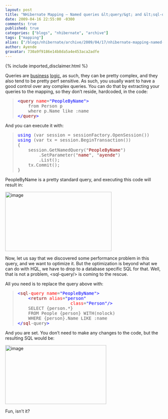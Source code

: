 ```yaml
---
layout: post
title: "NHibernate Mapping – Named queries &lt;query/&gt; and &lt;sql-query/&gt;"
date: 2009-04-16 22:55:00 -0300
comments: true
published: true
categories: ["blogs", "nhibernate", "archive"]
tags: ["mapping"]
alias: ["/blogs/nhibernate/archive/2009/04/17/nhibernate-mapping-named-queries-lt-query-gt-and-lt-sql-query-gt.aspx"]
author: Ayende
gravatar: 730a9f9186e14b8da5a4e453aca2adfe
---
```

{% include imported_disclaimer.html %}
<p>Queries are <a href="http://ayende.com/Blog/archive/2007/03/09/Querying-is-a-business-concern.aspx">business</a> <a href="http://ayende.com/Blog/archive/2007/03/12/Querying-Is-A-Business-Concern-Sample.aspx">logic</a>, as such, they can be pretty complex, and they also tend to be pretty perf sensitive. As such, you usually want to have a good control over any complex queries. You can do that by extracting your queries to the mapping, so they don’t reside, hardcoded, in the code:</p>  <blockquote>   <pre><span style="color: #0000ff">&lt;</span><span style="color: #800000">query</span> <span style="color: #ff0000">name</span>=<span style="color: #0000ff">&quot;PeopleByName&quot;</span><span style="color: #0000ff">&gt;</span>
	from Person p
	where p.Name like :name
<span style="color: #0000ff">&lt;/</span><span style="color: #800000">query</span><span style="color: #0000ff">&gt;</span></pre>
</blockquote>

<p>And you can execute it with:</p>

<blockquote>
  <pre><span style="color: #0000ff">using</span> (var session = sessionFactory.OpenSession())
<span style="color: #0000ff">using</span> (var tx = session.BeginTransaction())
{
	session.GetNamedQuery(&quot;<span style="color: #8b0000">PeopleByName</span>&quot;)
		.SetParameter(&quot;<span style="color: #8b0000">name</span>&quot;, &quot;<span style="color: #8b0000">ayende</span>&quot;)
		.List();
	tx.Commit();
}</pre>
</blockquote>

<p>PeopleByName is a pretty standard query, and executing this code will result in:</p>

<p><a href="http://nhforge.org/cfs-file.ashx/__key/CommunityServer.Blogs.Components.WeblogFiles/nhibernate/image_5F00_736FFE74.png"><img title="image" style="border-right: 0px; border-top: 0px; display: inline; border-left: 0px; border-bottom: 0px" height="190" alt="image" src="http://nhforge.org/cfs-file.ashx/__key/CommunityServer.Blogs.Components.WeblogFiles/nhibernate/image_5F00_thumb_5F00_31494399.png" width="340" border="0" /></a> </p>

<p>Now, let us say that we discovered some performance problem in this query, and we want to optimize it. But the optimization is beyond what we can do with HQL, we have to drop to a database specific SQL for that. Well, that is not a problem, &lt;sql-query/&gt; is coming to the rescue.</p>

<p>All you need is to replace the query above with:</p>

<blockquote>
  <pre><span style="color: #0000ff">&lt;</span><span style="color: #800000">sql</span>-<span style="color: #ff0000">query</span> <span style="color: #ff0000">name</span>=<span style="color: #0000ff">&quot;PeopleByName&quot;</span><span style="color: #0000ff">&gt;</span>
	<span style="color: #0000ff">&lt;</span><span style="color: #800000">return</span> <span style="color: #ff0000">alias</span>=<span style="color: #0000ff">&quot;person&quot;</span>
					<span style="color: #ff0000">class</span>=<span style="color: #0000ff">&quot;Person&quot;</span><span style="color: #0000ff">/&gt;</span>
	SELECT {person.*}
	FROM People {person} WITH(nolock)
	WHERE {person}.Name LIKE :name
<span style="color: #0000ff">&lt;/</span><span style="color: #800000">sql</span>-query<span style="color: #0000ff">&gt;</span></pre>
</blockquote>

<p>And you are set. You don’t need to make any changes to the code, but the resulting SQL would be:</p>

<p><a href="http://nhforge.org/cfs-file.ashx/__key/CommunityServer.Blogs.Components.WeblogFiles/nhibernate/image_5F00_13FB9DE2.png"><img title="image" style="border-right: 0px; border-top: 0px; display: inline; border-left: 0px; border-bottom: 0px" height="189" alt="image" src="http://nhforge.org/cfs-file.ashx/__key/CommunityServer.Blogs.Components.WeblogFiles/nhibernate/image_5F00_thumb_5F00_72377763.png" width="323" border="0" /></a> </p>

<p>Fun, isn’t it?</p>

